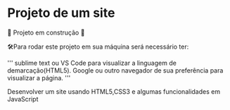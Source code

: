 # Projeto de um site



🚧 Projeto em construção 🚧


🛠️Para rodar este projeto em sua máquina será necessário ter:

''' sublime text ou VS Code para visualizar a linguagem de demarcação(HTML5). Google ou outro navegador de sua preferência para visualizar a página. '''

Desenvolver um site usando HTML5,CSS3 e algumas funcionalidades em JavaScript
